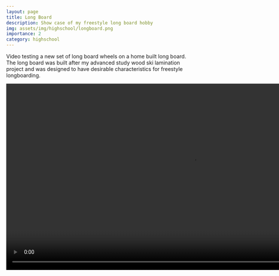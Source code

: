 ```yaml
---
layout: page
title: Long Board
description: Show case of my freestyle long board hobby
img: assets/img/highschool/longboard.png
importance: 2
category: highschool
---
```


Video testing a new set of long board wheels on a home built long board. The 
long board was built after my advanced study wood ski lamination project and 
was designed to have desirable characteristics for freestyle longboarding.

<video width="auto" height="500" controls="controls">
  <source src="/assets/video/Orangatang Durians 75mm 80a orange urethane.mp4" type="video/mp4">
</video>
